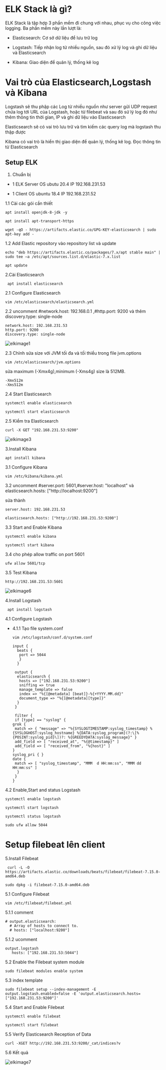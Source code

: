 # ELK Stack là gì?

ELK Stack là tập hợp 3 phần mềm đi chung với nhau, phục vụ cho công việc logging. Ba phần mềm này lần lượt là:

- Elasticsearch: Cơ sở dữ liệu để lưu trữ log

- Logstash: Tiếp nhận log từ nhiều nguồn, sau đó xử lý log và ghi dữ liệu và Elasticsearch

- Kibana: Giao diện để quản lý, thống kê log

# Vai trò của Elasticsearch,Logstash và Kibana

Logstash sẽ thu phập các Log từ nhiều nguồn như server gửi UDP request chứa log tới URL của Logstash, hoặc từ filebeat và sau đó sử lý log đó như thêm thông tin thời gian, IP và ghi dữ liệu vào Elasticsearch


Elasticsearch sẽ có vai trò lưu trữ và tìm kiếm các query log mà logstash thu thập được


Kibana có vai trò là hiển thị giao diện để quản lý, thống kê log. Đọc thông tin từ Elasticsearch 

## Setup ELK

1. Chuẩn bị

- 1 ELK Server OS ubutu 20.4 IP 192.168.231.53

- 1 Client OS ubuntu 18.4 IP 192.168.231.52


1.1 Cài các gói cần thiết

    apt install openjdk-8-jdk -y
     
    apt install apt-transport-https

    wget -qO - https://artifacts.elastic.co/GPG-KEY-elasticsearch | sudo apt-key add -

1.2 Add Elastic repository vào repository list và update

    echo "deb https://artifacts.elastic.co/packages/7.x/apt stable main" | sudo tee –a /etc/apt/sources.list.d/elastic-7.x.list  

    apt update

2.Cài Elasticsearch

     apt install elasticsearch

2.1 Configure Elasticsearch

    vim /etc/elasticsearch/elasticsearch.yml

2.2 uncomment #network.host: 192.168.0.1 ,#http.port: 9200 và thêm discovery.type: single-node

    network.host: 192.168.231.53
    http.port: 9200
    discovery.type: single-node

![elkimage1](Image/elkimage1.png)

2.3 Chỉnh sửa size với JVM  tối đa và tối thiểu trong file jvm.options

    vim /etc/elasticsearch/jvm.options

sửa maximum (-Xmx4g),minimum (-Xms4g) size là 512MB.

    -Xmx512m
    -Xms512m

2.4 Start Elasticsearch

    systemctl enable elasticsearch

    systemctl start elasticsearch

2.5 Kiểm tra Elasticsearch

    curl -X GET "192.168.231.53:9200"

![elkimage3](Image/elkimage3.png)


3.Install Kibana

    apt install kibana

3.1 Configure Kibana

    vim /etc/kibana/kibana.yml

3.2 uncomment #server.port: 5601,#server.host: "localhost" và elasticsearch.hosts: ["http://localhost:9200"]

sửa thành 

    server.host: 192.168.231.53

    elasticsearch.hosts: ["http://192.168.231.53:9200"]

3.3 Start and Enable Kibana

    systemctl enable kibana

    systemctl start kibana

3.4 cho phép allow traffic on port 5601

    ufw allow 5601/tcp

3.5 Test Kibana

    http://192.168.231.53:5601

![elkimage6](Image/elkimage6.png)

4.Install Logstash

     apt install logstash

4.1 Configure Logstash
 
 - 4.1.1 Tạo file system.conf 

       vim /etc/logstash/conf.d/system.conf

       input {
         beats {
          port => 5044
          }
         }

        output {
         elasticsearch {
          hosts => ["192.168.231.53:9200"]
          sniffing => true
          manage_template => false
          index => "%{[@metadata] [beat]}-%{+YYYY.MM.dd}"
          document_type => "%{[@metadata][type]}"
         }
        }

        filter {
        if [type] == "syslog" {
       grok {
        match => { "message" => "%{SYSLOGTIMESTAMP:syslog_timestamp} %{SYSLOGHOST:syslog_hostname} %{DATA:syslog_program}(?:\[%{POSINT:syslog_pid}\])?: %{GREEDYDATA:syslog_message}" }
        add_field => [ "received_at", "%{@timestamp}" ]
        add_field => [ "received_from", "%{host}" ]
       }
       syslog_pri { }
       date {
        match => [ "syslog_timestamp", "MMM  d HH:mm:ss", "MMM dd HH:mm:ss" ]
         }
        }
       }

4.2 Enable,Start and status Logstash

    systemctl enable logstash

    systemctl start logstash

    systemctl status logstash

    sudo ufw allow 5044


# Setup filebeat lên client

5.Install Filebeat

     curl -L -O https://artifacts.elastic.co/downloads/beats/filebeat/filebeat-7.15.0-amd64.deb

    sudo dpkg -i filebeat-7.15.0-amd64.deb

5.1 Configure Filebeat

    vim /etc/filebeat/filebeat.yml

5.1.1 comment 

    # output.elasticsearch:
      # Array of hosts to connect to.
      # hosts: ["localhost:9200"]

5.1.2 ucomment

    output.logstash
       hosts: ["192.168.231.53:5044"]

5.2 Enable the Filebeat system module

    sudo filebeat modules enable system

5.3 index template

    sudo filebeat setup --index-management -E output.logstash.enabled=false -E 'output.elasticsearch.hosts=["192.168.231.53:9200"]'


5.4 Start and Enable Filebeat

    systemctl enable filebeat

    systemctl start filebeat

5.5 Verify Elasticsearch Reception of Data

    curl -XGET http://192.168.231.53:9200/_cat/indices?v

5.6 Kết quả

![elkimage7](Image/elkimage7.png)











    

















